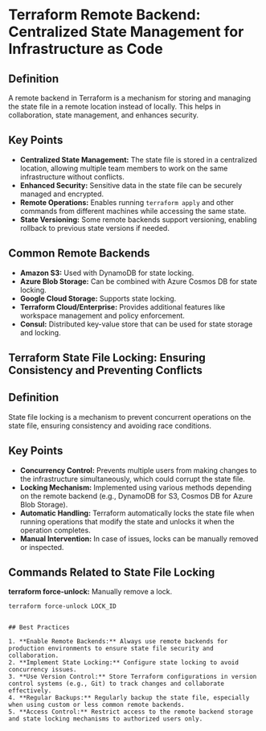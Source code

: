 # Terraform Remote Backend: Centralized State Management for Infrastructure as Code

## Definition
A remote backend in Terraform is a mechanism for storing and managing the state file in a remote location instead of locally. This helps in collaboration, state management, and enhances security.

## Key Points
- **Centralized State Management:** The state file is stored in a centralized location, allowing multiple team members to work on the same infrastructure without conflicts.
- **Enhanced Security:** Sensitive data in the state file can be securely managed and encrypted.
- **Remote Operations:** Enables running `terraform apply` and other commands from different machines while accessing the same state.
- **State Versioning:** Some remote backends support versioning, enabling rollback to previous state versions if needed.

## Common Remote Backends
- **Amazon S3:** Used with DynamoDB for state locking.
- **Azure Blob Storage:** Can be combined with Azure Cosmos DB for state locking.
- **Google Cloud Storage:** Supports state locking.
- **Terraform Cloud/Enterprise:** Provides additional features like workspace management and policy enforcement.
- **Consul:** Distributed key-value store that can be used for state storage and locking.

## Terraform State File Locking: Ensuring Consistency and Preventing Conflicts

## Definition
State file locking is a mechanism to prevent concurrent operations on the state file, ensuring consistency and avoiding race conditions.

## Key Points
- **Concurrency Control:** Prevents multiple users from making changes to the infrastructure simultaneously, which could corrupt the state file.
- **Locking Mechanism:** Implemented using various methods depending on the remote backend (e.g., DynamoDB for S3, Cosmos DB for Azure Blob Storage).
- **Automatic Handling:** Terraform automatically locks the state file when running operations that modify the state and unlocks it when the operation completes.
- **Manual Intervention:** In case of issues, locks can be manually removed or inspected.

## Commands Related to State File Locking
**terraform force-unlock:** Manually remove a lock.
```hcl
terraform force-unlock LOCK_ID


## Best Practices

1. **Enable Remote Backends:** Always use remote backends for production environments to ensure state file security and collaboration.
2. **Implement State Locking:** Configure state locking to avoid concurrency issues.
3. **Use Version Control:** Store Terraform configurations in version control systems (e.g., Git) to track changes and collaborate effectively.
4. **Regular Backups:** Regularly backup the state file, especially when using custom or less common remote backends.
5. **Access Control:** Restrict access to the remote backend storage and state locking mechanisms to authorized users only.
